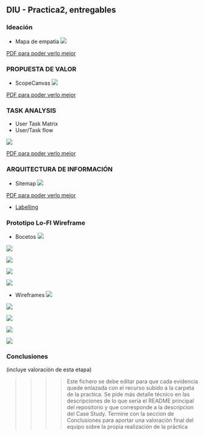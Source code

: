 ## DIU - Practica2, entregables

### Ideación 

* Mapa de empatía
![](mapa_empatia.png)

[PDF para poder verlo mejor](Mapa%20de%20Empatía.pdf)


### PROPUESTA DE VALOR
* ScopeCanvas
![](scope_canvas.png)

[PDF para poder verlo mejor](Scope%20de%Canvas.pdf)


### TASK ANALYSIS

* User Task Matrix 
* User/Task flow

![](user_flow_map.png)

[PDF para poder verlo mejor](User%20Flow%20Map.pdf)


### ARQUITECTURA DE INFORMACIÓN

* Sitemap
![](SiteMap.png)

[PDF para poder verlo mejor](SiteMap.pdf)

* [Labelling](Labelling.pdf)


### Prototipo Lo-FI Wireframe 

* Bocetos
![](Bocetos/Boceto1.jpeg)

![](Bocetos/Boceto2.jpeg)

![](Bocetos/Boceto3.jpeg)

![](Bocetos/Boceto4.jpeg)

![](Bocetos/Boceto5.jpeg)







* Wireframes
![](wireframe/frame1.png)

![](wireframe/frame2.png)

![](wireframe/frame3.png)

![](wireframe/frame4.png)

![](wireframe/frame5.png)

### Conclusiones  
(incluye valoración de esta etapa)


>>>> Este fichero se debe editar para que cada evidencia quede enlazada con el recurso subido a la carpeta de la practica. Se pide más detalle técnico en las descripciones de lo que sería el README principal del repositorio y que corresponde a la descripcion del Case Study.
>>>> Termine con la seccion de Conclusiones para aportar una valoración final del equipo sobre la propia realización de la práctica
